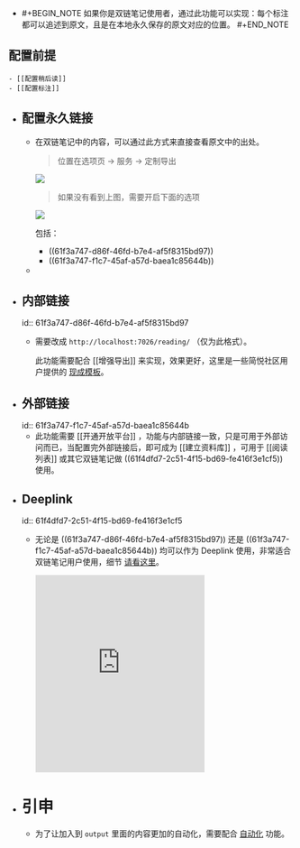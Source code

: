 - #+BEGIN_NOTE
  如果你是双链笔记使用者，通过此功能可以实现：每个标注都可以追述到原文，且是在本地永久保存的原文对应的位置。
  #+END_NOTE
## 配置前提
	- [[配置稍后读]]
	- [[配置标注]]
- ## 配置永久链接
	- 在双链笔记中的内容，可以通过此方式来直接查看原文中的出处。
	  
	  > 位置在选项页 → 服务 → 定制导出
	  
	  ![](https://user-images.githubusercontent.com/81074/145700260-c4c8bf82-95ed-4668-a8ad-366129df82c6.png#crop=0&crop=0&crop=1&crop=1&id=QLdpV&originHeight=928&originWidth=1881&originalType=binary&ratio=1&rotation=0&showTitle=false&status=done&style=none&title=)
	  > 如果没有看到上图，需要开启下面的选项
	  
	  ![](https://cdn.jsdelivr.net/gh/23784148/upload-images@main/simpered/kb/SCR-20220223-g93.png)
	  
	    包括：
		- ((61f3a747-d86f-46fd-b7e4-af5f8315bd97))
		- ((61f3a747-f1c7-45af-a57d-baea1c85644b))
	-
- ## 内部链接
  id:: 61f3a747-d86f-46fd-b7e4-af5f8315bd97
	- 需要改成 `http://localhost:7026/reading/` （仅为此格式）。
	  
	  此功能需要配合 [[增强导出]] 来实现，效果更好，这里是一些简悦社区用户提供的 [现成模板](https://github.com/Kenshin/simpread/discussions/2153)。
- ## 外部链接
  id:: 61f3a747-f1c7-45af-a57d-baea1c85644b
	- 此功能需要 [[开通开放平台]] ，功能与内部链接一致，只是可用于外部访问而已，当配置完外部链接后，即可成为 [[建立资料库]] ，可用于 [[阅读列表]] 或其它双链笔记做 ((61f4dfd7-2c51-4f15-bd69-fe416f3e1cf5)) 使用。
- ## Deeplink
  id:: 61f4dfd7-2c51-4f15-bd69-fe416f3e1cf5
	- 无论是 ((61f3a747-d86f-46fd-b7e4-af5f8315bd97)) 还是 ((61f3a747-f1c7-45af-a57d-baea1c85644b)) 均可以作为 Deeplink 使用，非常适合双链笔记用户使用，细节 [请看这里](https://github.com/Kenshin/simpread/discussions/3350)。
	  
	  <iframe src="https://user-images.githubusercontent.com/81074/150922221-01aff575-7dc4-4807-a796-c11de6a57207.mp4
	  " height="350" 
	  scrolling="no" border="0" frameborder="no" framespacing="0" allowfullscreen="true"> </iframe>
- # 引申
	- 为了让加入到 `output` 里面的内容更加的自动化，需要配合 [自动化](http://ksria.com/simpread/docs/#/%E8%87%AA%E5%8A%A8%E5%8C%96)  功能。